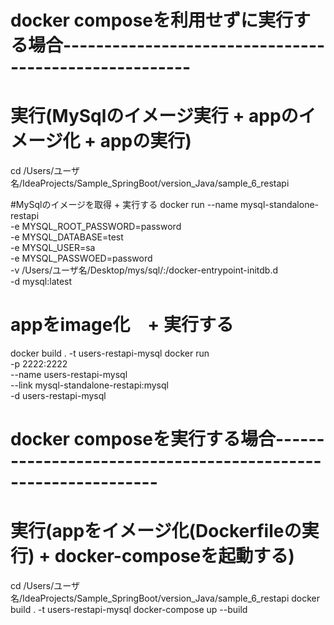 # docker composeを利用せずに実行する場合------------------------------------------------------
# 実行(MySqlのイメージ実行 + appのイメージ化 + appの実行)
cd /Users/ユーザ名/IdeaProjects/Sample_SpringBoot/version_Java/sample_6_restapi

#MySqlのイメージを取得 + 実行する
docker run --name mysql-standalone-restapi  \
	-e MYSQL_ROOT_PASSWORD=password   \
	-e MYSQL_DATABASE=test  \
	-e MYSQL_USER=sa  \
	-e MYSQL_PASSWOED=password  \
	-v /Users/ユーザ名/Desktop/mys/sql/:/docker-entrypoint-initdb.d \
	-d mysql:latest 

# appをimage化　+ 実行する
docker build . -t users-restapi-mysql
docker run  \
	-p 2222:2222  \
	--name users-restapi-mysql  \
	--link mysql-standalone-restapi:mysql  \
	-d users-restapi-mysql


# docker composeを実行する場合--------------------------------------------------------------
# 実行(appをイメージ化(Dockerfileの実行) + docker-composeを起動する)
cd /Users/ユーザ名/IdeaProjects/Sample_SpringBoot/version_Java/sample_6_restapi
docker build . -t users-restapi-mysql
docker-compose up --build
